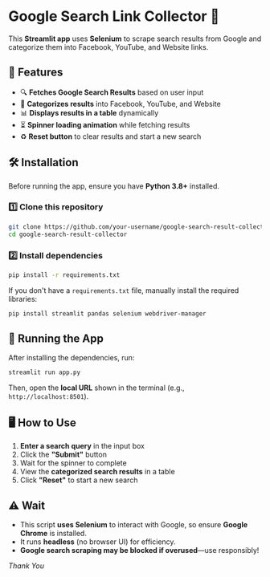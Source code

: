 # Google Search Link Collector 📌  

This **Streamlit app** uses **Selenium** to scrape search results from Google and categorize them into Facebook, YouTube, and Website links.

## 🚀 Features  
- 🔍 **Fetches Google Search Results** based on user input  
- 📌 **Categorizes results** into Facebook, YouTube, and Website  
- 📊 **Displays results in a table** dynamically  
- ⏳ **Spinner loading animation** while fetching results  
- ♻️ **Reset button** to clear results and start a new search  

## 🛠️ Installation  

Before running the app, ensure you have **Python 3.8+** installed.  

### **1️⃣ Clone this repository**
```bash
git clone https://github.com/your-username/google-search-result-collector.git
cd google-search-result-collector
```

### **2️⃣ Install dependencies**
```bash
pip install -r requirements.txt
```

If you don't have a `requirements.txt` file, manually install the required libraries:
```bash
pip install streamlit pandas selenium webdriver-manager
```
## 🎯 Running the App  
After installing the dependencies, run:
```bash
streamlit run app.py
```
Then, open the **local URL** shown in the terminal (e.g., `http://localhost:8501`).

## 🖥️ How to Use  
1. **Enter a search query** in the input box  
2. Click the **"Submit"** button  
3. Wait for the spinner to complete  
4. View the **categorized search results** in a table  
5. Click **"Reset"** to start a new search  

## ⚠️ Wait  
- This script **uses Selenium** to interact with Google, so ensure **Google Chrome** is installed.  
- It runs **headless** (no browser UI) for efficiency.  
- **Google search scraping may be blocked if overused**—use responsibly!
  
_Thank You_
